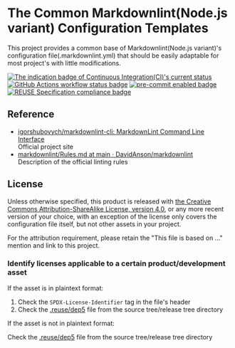 # The Common Markdownlint(Node.js variant) Configuration Templates

This project provides a common base of Markdownlint(Node.js variant)'s configuration file(.markdownlint.yml) that should be easily adaptable for most project's with little modifications.

[![The indication badge of Continuous Integration(CI)'s current status](https://cloud.drone.io/api/badges/the-common/markdownlint-nodejs-config-templates/status.svg "Continuous Integration(CI) status")](https://cloud.drone.io/the-common/markdownlint-nodejs-config-templates) [![GitHub Actions workflow status badge](https://github.com/the-common/markdownlint-nodejs-config-templates/actions/workflows/check-potential-problems.yml/badge.svg "GitHub Actions workflow status")](https://github.com/the-common/markdownlint-nodejs-config-templates/actions/workflows/check-potential-problems.yml) [![pre-commit enabled badge](https://img.shields.io/badge/pre--commit-enabled-brightgreen?logo=pre-commit&logoColor=white "This project uses pre-commit to check potential problems")](https://pre-commit.com/) [![REUSE Specification compliance badge](https://api.reuse.software/badge/github.com/the-common/markdownlint-nodejs-config-templates "This project complies to the REUSE specification to decrease software licensing costs")](https://api.reuse.software/info/github.com/the-common/markdownlint-nodejs-config-templates)

## Reference

* [igorshubovych/markdownlint-cli: MarkdownLint Command Line Interface](https://github.com/igorshubovych/markdownlint-cli#configuration)  
  Official project site
* [markdownlint/Rules.md at main · DavidAnson/markdownlint](https://github.com/DavidAnson/markdownlint/blob/main/doc/Rules.md)  
  Description of the official linting rules

## License

Unless otherwise specified, this product is released with [the Creative Commons Attribution-ShareAlike License, version 4.0](https://creativecommons.org/licenses/by-sa/4.0), or any more recent version of your choice, with an exception of the license only covers the configuration file itself, but not other assets in your project.

For the attribution requirement, please retain the "This file is based on ..." mention and link to this project.

### Identify licenses applicable to a certain product/development asset

If the asset is in plaintext format:

1. Check the `SPDX-License-Identifier` tag in the file's header
1. Check the [.reuse/dep5](.reuse/dep5) file from the source tree/release tree directory

If the asset is not in plaintext format:

Check the [.reuse/dep5](.reuse/dep5) file from the source tree/release tree directory
